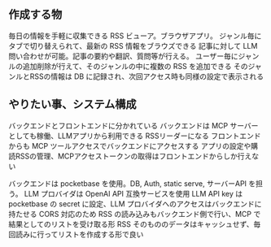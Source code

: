 ## 作成する物

毎日の情報を手軽に収集できる RSS ビューア。ブラウザアプリ。
ジャンル毎にタブで切り替えられて、最新の RSS 情報をブラウズできる
記事に対して LLM 問い合わせが可能。記事の要約や翻訳、質問等が行える。
ユーザー毎にジャンルの追加削除が行えて、そのジャンルの中に複数の RSS を追加できる
そのジャンルとRSSの情報は DB に記録され、次回アクセス時も同様の設定で表示される

## やりたい事、システム構成

バックエンドとフロントエンドに分かれている
バックエンドは MCP サーバーとしても稼働、LLMアプリから利用できる RSSリーダーになる
フロントエンドからも MCP ツールアクセスでバックエンドにアクセスする
アプリの設定や購読RSSの管理、MCPアクセストークンの取得はフロントエンドからしか行えない

バックエンドは pocketbase を使用。DB, Auth, static serve, サーバーAPI を担う。
LLM プロバイダは OpenAI API 互換サービスを使用
LLM API key は pocketbase の secret に設定、LLM プロバイダへのアクセスはバックエンドに持たせる
CORS 対応のため RSS の読み込みもバックエンド側で行い、MCP で結果としてのリストを受け取る形
RSS そのもののデータはキャッシュせず、毎回読みに行ってリストを作成する形で良い
